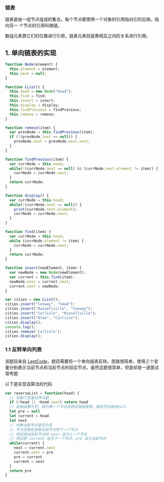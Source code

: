 ### 链表

链表是由一组节点组成的集合。每个节点都使用一个对象的引用指向它的后继。指向另一
个节点的引用叫做链。

数组元素靠它们的位置进行引用，链表元素则是靠相互之间的关系进行引用。

## 1. 单向链表的实现

```javascript
function Node(element) {
  this.element = element;
  this.next = null;
}

function LList() {
  this.head = new Node("head");
  this.find = find;
  this.insert = insert;
  this.display = display;
  this.findPrevious = findPrevious;
  this.remove = remove;
}

function remove(item) {
  var prevNode = this.findPrevious(item);
  if (!(prevNode.text == null)) {
    prevNode.next = prevNode.next.next;
  }
}

function findPrevious(item) {
  var currNode = this.head;
  while(!(currNode.next == null) && (currNode.next.element != item)) {
    currNode = currNode.next;
  }
  return currNode;
}

function display() {
  var currNode = this.head;
  while(!(currNode.next == null)) {
    print(currNode.next.element);
    currNode = currNode.next;
  }
}

function find(item) {
  var currNode = this.head;
  while (currNode.element != item) {
    currNode = currNode.next;
  }
  return currNode;
}

function insert(newElement, item) {
  var newNode = new Node(newElement);
  var current = this.find(item);
  newNode.next = current.next;
  current.next = newNode;
}

var cities = new LList();
cities.insert("Conway", "head");
cities.insert("Russellville", "Conway");
cities.insert("Carlisle", "Russellville");
cities.insert("Alma", "Carlisle");
cities.display();
console.log();
cities.remove('Carlisle');
cities.display();
```

### 1.1 反转单向列表

该题目来自 [LeetCode](https://link.juejin.im/?target=https%3A%2F%2Fleetcode.com%2Fproblems%2Freverse-linked-list%2Fdescription%2F)，题目需要将一个单向链表反转。思路很简单，使用三个变量分别表示当前节点和当前节点的前后节点，虽然这题很简单，但是却是一道面试常考题

以下是实现该算法的代码

```javascript
var reverseList = function(head) {
  // 判断下变量边界问题
  if (!head || !head.next) return head
  // 初始设置为空，因为第一个节点反转后就是尾部，尾部节点指向null
  let pre = null
  let current = head
  let next
  // 判断当前节点是否为空
  // 不为空就先获取当前节点的下一个节点
  // 然后把当前的节点的 next 设为上一个节点
  // 然后把 current 设为下一个节点，pre 设为当前节点
  while(current) {
    next = current.next
    current.next = pre
    pre = current
    current = next
  }
  return pre
}
```

